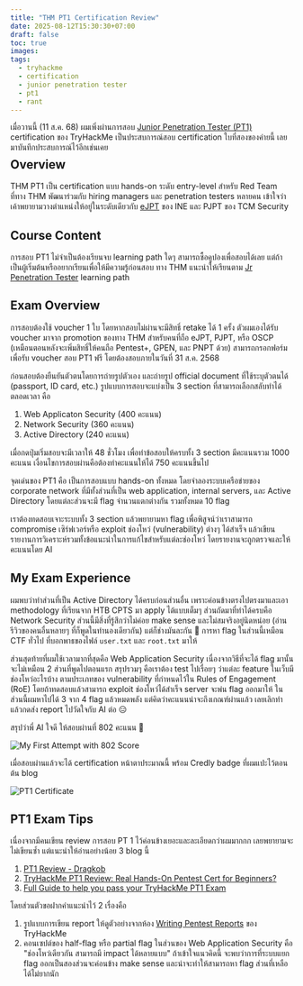 ```yaml
---
title: "THM PT1 Certification Review"
date: 2025-08-12T15:30:30+07:00
draft: false
toc: true
images:
tags:
  - tryhackme
  - certification
  - junior penetration tester
  - pt1
  - rant
---
```


เมื่อวานนี้ (11 ส.ค. 68) ผมเพิ่งผ่านการสอบ [Junior Penetration Tester (PT1)](https://tryhackme.com/certification/junior-penetration-tester/) certification ของ TryHackMe เป็นประสบการณ์สอบ certification ใบที่สองของค่ายนี้ เลยมาบันทึกประสบการณ์ไว้อีกเช่นเคย

<div style="text-align: center; margin-bottom: -1.5em;">
  <div data-iframe-width="150" data-iframe-height="270" data-share-badge-id="2f156e98-12d4-4e4e-8459-ce39ea2467db" data-share-badge-host="https://www.credly.com"></div><script type="text/javascript" async src="//cdn.credly.com/assets/utilities/embed.js"></script>
</div>

## Overview

THM PT1 เป็น certification แบบ hands-on ระดับ entry-level สำหรับ Red Team ที่ทาง THM พัฒนาร่วมกับ hiring managers และ penetration testers หลายคน เข้าใจว่าเค้าพยายามวางตำแหน่งให้อยู่ในระดับเดียวกับ [eJPT](/posts/ejpt-certification-review) ของ INE และ PJPT ของ TCM Security

## Course Content

การสอบ PT1 ไม่จำเป็นต้องเรียนจบ learning path ใดๆ สามารถซื้อคูปองเพื่อสอบได้เลย แต่ถ้าเป็นผู้เริ่มต้นหรืออยากเรียนเพื่อให้มีความรู้ก่อนสอบ ทาง THM แนะนำให้เรียนตาม [Jr Penetration Tester](https://tryhackme.com/path/outline/jrpenetrationtester) learning path

## Exam Overview

การสอบต้องใช้ voucher 1 ใบ โดยหากสอบไม่ผ่านจะมีสิทธิ์ retake ได้ 1 ครั้ง ตัวผมเองได้รับ voucher มาจาก promotion ของทาง THM สำหรับคนที่ถือ eJPT, PJPT, หรือ OSCP (เหมือนตอนหลังจะเพิ่มสิทธิ์ให้คนถือ Pentest+, GPEN, และ PNPT ด้วย) สามารถกรอกฟอร์มเพื่อรับ voucher สอบ PT1 ฟรี โดยต้องสอบภายในวันที่ 31 ส.ค. 2568

ก่อนสอบต้องยืนยันตัวตนโดยการถ่ายรูปตัวเอง และถ่ายรูป official document ที่ใช้ระบุตัวตนได้ (passport, ID card, etc.) รูปแบบการสอบจะแบ่งเป็น 3 section ที่สามารถเลือกสลับทำได้ตลอดเวลา คือ

1. Web Applicaton Security (400 คะแนน)
2. Network Security (360 คะแนน)
3. Active Directory (240 คะแนน)

เมื่อกดปุ่มเริ่มสอบจะมีเวลาให้ 48 ชั่วโมง เพื่อทำข้อสอบให้ครบทั้ง 3 section มีคะแนนรวม 1000 คะแนน เงื่อนไขการสอบผ่านคือต้องทำคะแนนให้ได้ 750 คะแนนขึ้นไป

จุดเด่นของ PT1 คือ เป็นการสอบแบบ hands-on ทั้งหมด โดยจำลองระบบเครือข่ายของ corporate network ที่มีทั้งส่วนที่เป็น web application, internal servers, และ Active Directory โดยแต่ละส่วนจะมี flag จำนวนแตกต่างกัน รวมทั้งหมด 10 flag

เราต้องทดสอบเจาะระบบทั้ง 3 section แล้วพยายามหา flag เพื่อพิสูจน์ว่าเราสามารถ compromise เซิร์ฟเวอร์หรือ exploit ช่องโหว่ (vulnerability) ต่างๆ ได้สำเร็จ แล้วเขียนรายงานการวิเคราะห์รวมทั้งข้อแนะนำในการแก้ไขสำหรับแต่ละช่องโหว่ โดยรายงานจะถูกตรวจและให้คะแนนโดย AI

## My Exam Experience

ผมพบว่าทำส่วนที่เป็น Active Directory ได้ครบก่อนส่วนอื่น เพราะค่อนข้างตรงไปตรงมาและเอา methodology ที่เรียนจาก HTB CPTS มา apply ได้แบบเต็มๆ ส่วนถัดมาที่ทำได้ครบคือ Network Security ส่วนนี้มีสิ่งที่รู้สึกว่าไม่ค่อย make sense และไม่สมจริงอยู่นิดหน่อย (อ่านรีวิวของคนอื่นหลายๆ ที่ก็พูดในทำนองเดียวกัน) แต่ก็ช่างมันละกัน 🤣 การหา flag ในส่วนนี้เหมือน CTF ทั่วไป ที่บอกพาธของไฟล์ `user.txt` และ `root.txt` มาให้

ส่วนสุดท้ายที่ผมใช้เวลามากที่สุดคือ Web Application Security เนื่องจากวิธีที่จะได้ flag มานั้นจะไม่เหมือน 2 ส่วนที่พูดไปตอนแรก สรุปรวมๆ คือเราต้อง test ไปเรื่อยๆ ว่าแต่ละ feature ในเว็บมีช่องโหว่อะไรบ้าง ตามประเภทของ vulnerability ที่กำหนดไว้ใน Rules of Engagement (RoE) โดยถ้าทดสอบแล้วสามารถ exploit ช่องโหว่ได้สำเร็จ server จะพ่น flag ออกมาให้ ในส่วนนี้ผมหาไปได้ 3 จาก 4 flag แล้วหมดพลัง แต่คิดว่าคะแนนน่าจะถึงเกณฑ์ผ่านแล้ว เลยเลิกทำ แล้วกดส่ง report ไปวัดใจกับ AI ต่อ 😑

สรุปว่าพี่ AI ใจดี ให้สอบผ่านที่ 802 คะแนน 🥳

![My First Attempt with 802 Score](/img/thm-pt1-certification-review/first-attempt.png)

เมื่อสอบผ่านแล้วจะได้ certification หน้าตาประมาณนี้ พร้อม Credly badge ที่ผมแปะไว้ตอนต้น blog

![PT1 Certificate](/img/thm-pt1-certification-review/pt1-certificate.png)

## PT1 Exam Tips

เนื่องจากมีคนเขียน review การสอบ PT 1 ไว้ค่อนข้างเยอะและละเอียดกว่าผมมากกก เลยพยายามจะไม่เขียนซ้ำ แต่แนะนำให้อ่านอย่างน้อย 3 blog นี้

1. [PT1 Review - Dragkob](https://dragkob.notion.site/pt1-review-dragkob)
2. [TryHackMe PT1 Review: Real Hands-On Pentest Cert for Beginners?](https://blog.sth.sh/tryhackme-pt1-review-real-hands-on-pentest-cert-for-beginners-de332c9229ec)
3. [Full Guide to help you pass your TryHackMe PT1 Exam](https://systemweakness.com/full-guide-to-help-you-pass-your-tryhackme-pt1-exam-3cf1f1fcb30b)

โดยส่วนตัวขอฝากคำแนะนำไว้ 2 เรื่องคือ

1. รูปแบบการเขียน report ให้ดูตัวอย่างจากห้อง [Writing Pentest Reports](https://tryhackme.com/room/writingpentestreports) ของ TryHackMe
2. คอนเซปต์ของ half-flag หรือ partial flag ในส่วนของ Web Application Security คือ "ช่องโหว่เดียวกัน สามารถมี impact ได้หลายแบบ" ถ้าเข้าใจแนวคิดนี้ จะพบว่าการที่ระบบแยก flag ออกเป็นสองส่วนจะค่อนข้าง make sense และน่าจะทำให้สามารถหา flag ส่วนที่เหลือได้ไม่ยากนัก